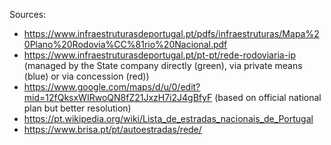 ﻿Sources:
- https://www.infraestruturasdeportugal.pt/pdfs/infraestruturas/Mapa%20Plano%20Rodovia%CC%81rio%20Nacional.pdf
- https://www.infraestruturasdeportugal.pt/pt-pt/rede-rodoviaria-ip (managed by the State company directly (green), via private means (blue) or via concession (red))
- https://www.google.com/maps/d/u/0/edit?mid=12fQksxWIRwoQN8fZ21JxzH7i2J4gBfyF (based on official national plan but better resolution)
- https://pt.wikipedia.org/wiki/Lista_de_estradas_nacionais_de_Portugal
- https://www.brisa.pt/pt/autoestradas/rede/
